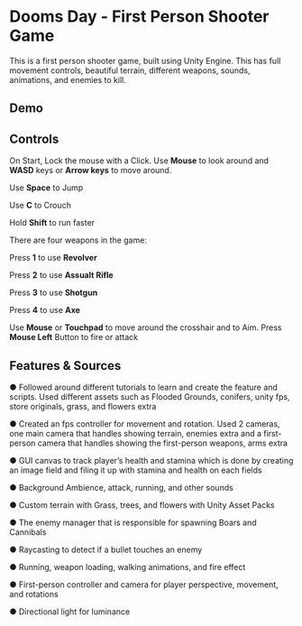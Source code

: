 # Dooms Day - First Person Shooter Game
This is a first person shooter game, built using Unity Engine. This has full movement controls, beautiful terrain, different weapons, sounds, animations, and enemies to kill.

## Demo

## Controls

On Start, Lock the mouse with a Click.
Use **Mouse** to look around and **WASD** keys or **Arrow keys** to move around.

Use **Space** to Jump

Use **C** to Crouch

Hold **Shift** to run faster

There are four weapons in the game:

  Press **1** to use **Revolver**
   
  Press **2** to use **Assualt Rifle**
  
  Press **3** to use **Shotgun**
  
  Press **4** to use **Axe**

Use **Mouse** or **Touchpad** to move around the crosshair and to Aim.
Press **Mouse Left** Button to fire or attack

## Features & Sources

● Followed around different tutorials to learn and create the feature and scripts. Used different assets such as Flooded Grounds, conifers, unity fps, store originals, grass, and flowers extra

● Created an fps controller for movement and rotation. Used 2 cameras, one main camera that handles showing terrain, enemies extra and a first-person camera that handles showing the first-person weapons, arms extra

● GUI canvas to track player’s health and stamina which is done by creating an image field and filing it up with stamina and health on each fields

● Background Ambience, attack, running, and other sounds

● Custom terrain with Grass, trees, and flowers with Unity Asset Packs

● The enemy manager that is responsible for spawning Boars and Cannibals

● Raycasting to detect if a bullet touches an enemy

● Running, weapon loading, walking animations, and fire effect

● First-person controller and camera for player perspective, movement, and rotations

● Directional light for luminance
